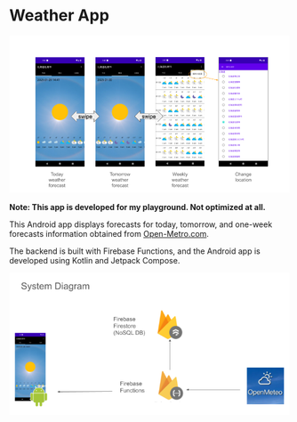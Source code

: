 # Weather App

![](./screenshot.png)

**Note: This app is developed for my playground. Not optimized at all.**

This Android app displays forecasts for today, tomorrow, and one-week forecasts information obtained from [Open-Metro.com](https://open-metro.com).

The backend is built with Firebase Functions, and the Android app is developed using Kotlin and Jetpack Compose.


![](./diagram.png)